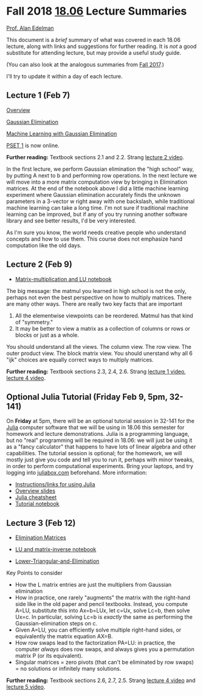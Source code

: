 # Fall 2018 [18.06](https://web.mit.edu/18.06/www/) Lecture Summaries <br>
 [Prof. Alan Edelman](http://math.mit.edu/~edelman)  

This document is a *brief* summary of what was covered in each 18.06
lecture, along with links and suggestions for further reading.  It is
*not* a good substitute for attending lecture, but may provide a
useful study guide.

(You can also look at the analogous summaries from [Fall 2017](https://github.com/stevengj/1806/blob/fall17/summaries.md).)

I'll try to update it within a day of each lecture.

## Lecture 1 (Feb 7)


[Overview](https://github.com/stevengj/1806/blob/master/lectures/1806overview.pdf)

[Gaussian Elimination](http://nbviewer.jupyter.org/github/stevengj/1806/blob/master/lectures/Gaussian-elimination.ipynb)


[Machine Learning with Gaussian Elimination](http://nbviewer.jupyter.org/github/stevengj/1806/blob/master/lectures/Machine-Learning-with-Gaussian-elimination.ipynb)

[PSET 1](http://nbviewer.jupyter.org/github/stevengj/1806/blob/master/psets/Pset1%20Spring2018%20Prof.Edelman.ipynb) is now online.

**Further reading:** Textbook sections 2.1 and 2.2.  Strang [lecture 2 video](https://www.youtube.com/watch?v=QVKj3LADCnA).

In the first lecture, we perform Gaussian elimination the "high school" way, by putting A next to b and
performing row operations.  In the next lecture we will move into a more matrix computation view by bringing
in Elimination matrices.  At the end of the notebook above I did a little machine learning experiment where
Gaussian elimination accurately finds the unknown parameters in a 3-vector w right away with one backslash, while traditional
machine learning can take a long time.  I'm not sure if traditional machine learning can be improved, but 
if any of you try running another software library and see better results, I'd be very interested. 




As I'm sure you know, the world needs creative people who understand concepts and how to use them.  This course  does not emphasize hand computation like the old days. 


## Lecture 2 (Feb 9)
* [Matrix-multiplication and LU notebook](http://nbviewer.jupyter.org/github/stevengj/1806/blob/master/lectures/Matrix-mult-perspectives.ipynb)

The big message: the matmul you learned in high school is not the only, perhaps not even the best perspective on how to multiply matrices.  There are many other ways.  There are really two key facts that are important

1. All the elementwise viewpoints can be reordered.  Matmul has that kind of "symmetry." 
2. It may be better to view a matrix as a collection of columns or rows or blocks or just as a whole.

You should understand all the views.  The column view.  The row view.  The outer product view.  The block matrix view.  You should unerstand why all 6 "ijk" choices are equally correct ways to multiply matrices.

**Further reading:** Textbook sections 2.3, 2.4, 2.6.  Strang [lecture 1 video](https://www.youtube.com/watch?v=ZK3O402wf1c), [lecture 4 video](https://www.youtube.com/watch?v=5hO3MrzPa0A).




## Optional Julia Tutorial (Friday Feb 9, 5pm, 32-141)

On **Friday** at 5pm, there will be an optional tutorial session in 32-141
for the [Julia](http://julialang.org/) computer software that we will be using in 18.06 this
semester for homework and lecture demonstrations. Julia is a
programming language, but no "real" programming will be required in 18.06: we
will just be using it as a "fancy calculator" that happens to have
lots of linear algebra and other capabilities. The tutorial session is
optional; for the homework, we will mostly just give you code and tell
you to run it, perhaps with minor tweaks, in order to perform
computational experiments.  Bring your laptops, and try logging into
[juliabox.com](https://juliabox.com) beforehand.  More information:

* [Instructions/links for using Julia](https://github.com/stevengj/julia-mit/)
* [Overview slides](https://github.com/stevengj/1806/blob/master/julia/Julia-intro.pdf)
* [Julia cheatsheet](https://github.com/stevengj/1806/blob/master/julia/Julia-cheatsheet.pdf)
* [Tutorial notebook](http://nbviewer.jupyter.org/github/stevengj/1806/blob/master/julia/tutorial.ipynb)

## Lecture 3 (Feb 12)

* [Elimination Matrices](http://nbviewer.jupyter.org/github/stevengj/1806/blob/master/lectures/Elimination-matrices.ipynb)

* [LU and matrix-inverse notebook](http://nbviewer.jupyter.org/github/stevengj/1806/blob/master/lectures/Inverses-LU-intro.ipynb)

* [Lower-Triangular-and-Elimination](http://nbviewer.jupyter.org/github/stevengj/1806/blob/master/lectures/Lower-Triangular-and-Elimination.ipynb)


Key Points to consider

* How the L matrix entries are just the multipliers from Gaussian elimination
* How in practice, one rarely "augments" the matrix with the right-hand side like in the old paper and pencil textbooks.  Instead, you compute A=LU, substitute this into Ax=b=LUx, let c=Ux, solve Lc=b, then solve Ux=c.  In particular, solving Lc=b is *exactly* the same as performing the Gaussian-elimination steps on c.
* Given A=LU, you can efficiently solve multiple right-hand sides, or equivalently the matrix equation AX=B.
* How row swaps lead to the factorization PA=LU: in practice, the computer *always* does row swaps, and always gives you a permutation matrix P (or its equivalent).
* Singular matrices = zero pivots (that can't be eliminated by row swaps) = no solutions or infinitely many solutions.


**Further reading:** Textbook sections 2.6, 2.7, 2.5.  Strang [lecture 4 video](https://www.youtube.com/watch?v=5hO3MrzPa0A) and [lecture 5 video](https://www.youtube.com/watch?v=JibVXBElKL0&list=PL49CF3715CB9EF31D).
